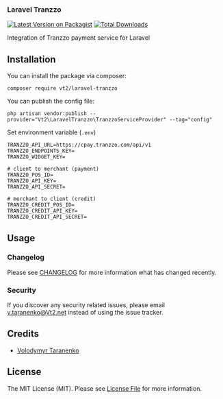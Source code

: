 ### Laravel Tranzzo

[![Latest Version on Packagist](https://img.shields.io/packagist/v/vt2/laravel-tranzzo.svg?style=flat-square)](https://packagist.org/packages/vt2/laravel-tranzzo)
[![Total Downloads](https://img.shields.io/packagist/dt/vt2/laravel-tranzzo.svg?style=flat-square)](https://packagist.org/packages/vt2/laravel-tranzzo)

Integration of Tranzzo payment service for Laravel

## Installation

You can install the package via composer:

```
composer require vt2/laravel-tranzzo
```
You can publish the config file:
```
php artisan vendor:publish --provider="Vt2\LaravelTranzzo\TranzzoServiceProvider" --tag="config"
```

Set environment variable (`.env`)
```
TRANZZO_API_URL=https://cpay.tranzzo.com/api/v1
TRANZZO_ENDPOINTS_KEY=
TRANZZO_WIDGET_KEY=

# client to merchant (payment)
TRANZZO_POS_ID=
TRANZZO_API_KEY=
TRANZZO_API_SECRET=

# merchant to client (credit)
TRANZZO_CREDIT_POS_ID=
TRANZZO_CREDIT_API_KEY=
TRANZZO_CREDIT_API_SECRET=

```

## Usage



### Changelog

Please see [CHANGELOG](CHANGELOG.md) for more information what has changed recently.

### Security

If you discover any security related issues, please email v.taranenko@Vt2.net instead of using the issue tracker.

## Credits

- [Volodymyr Taranenko](https://github.com/VT2)

## License

The MIT License (MIT). Please see [License File](LICENSE.md) for more information.


